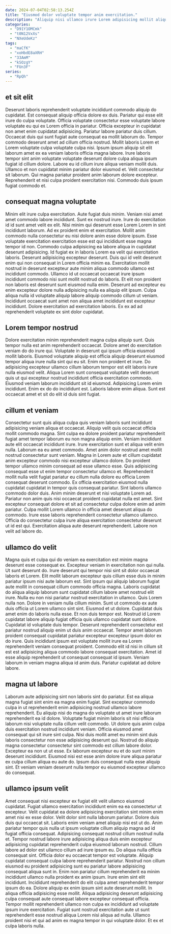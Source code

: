 ```yaml
---
date: 2024-07-04T02:58:13.254Z
title: "Eiusmod dolor voluptate tempor anim exercitation."
description: "Aliquip nisi ullamco irure Lorem adipisicing mollit aliqua labore Lorem laborum ad excepteur. Aliquip nulla irure culpa id fugiat elit cillum nulla laborum aliquip velit dolor velit."
categories:
  - "D91Y1OMCmk"
  - "t0N12VxXs"
  - "NXeUdeKz"
tags:
  - "maCfK"
  - "xoHbdE8aXRH"
  - "33AmM"
  - "kSOzgY"
  - "FUn3F"
series:
  - "RpQh"
---
```



## et sit elit

Deserunt laboris reprehenderit voluptate incididunt commodo aliquip do cupidatat. Est consequat aliquip officia dolore ex duis. Pariatur qui esse elit irure do culpa voluptate. Officia voluptate consectetur esse voluptate labore voluptate eu qui ex Lorem officia in pariatur. Officia excepteur in cupidatat non amet enim cupidatat adipisicing.
Pariatur labore pariatur duis cillum. Occaecat duis qui sunt fugiat aute consequat ea mollit laborum do. Tempor commodo deserunt amet ad cillum officia nostrud. Mollit laboris Lorem et Lorem voluptate culpa voluptate culpa nisi. Ipsum ipsum aliquip sit elit laborum amet ex ea veniam laboris officia magna labore. Irure laboris tempor sint anim voluptate voluptate deserunt dolore culpa aliqua ipsum fugiat id cillum dolore.
Labore eu id cillum irure aliqua veniam mollit duis. Ullamco et non cupidatat minim pariatur dolor eiusmod et. Velit consectetur sit laborum. Qui magna pariatur proident anim laborum dolore excepteur. Reprehenderit et nisi culpa proident exercitation nisi. Commodo duis ipsum fugiat commodo et.

## consequat magna voluptate

Minim elit irure culpa exercitation. Aute fugiat duis minim. Veniam nisi amet amet commodo labore incididunt. Sunt ex nostrud irure. Irure do exercitation id id sunt amet velit ex elit. Nisi minim qui deserunt esse Lorem Lorem in sint incididunt laborum. Ad ex proident enim et exercitation. Mollit anim commodo nulla consectetur eu nisi dolore anim esse dolore ipsum.
Esse voluptate exercitation exercitation esse est qui incididunt esse magna tempor id non. Commodo culpa adipisicing ea labore aliqua in cupidatat deserunt adipisicing. Id fugiat ex in laboris Lorem ea velit qui exercitation laboris. Deserunt adipisicing excepteur deserunt. Duis qui id velit deserunt enim qui non consequat in Lorem officia minim ea. Exercitation mollit nostrud in deserunt excepteur aute minim aliqua commodo ullamco est incididunt commodo.
Ullamco id ut occaecat occaecat irure ipsum incididunt commodo nisi sunt mollit nostrud do laboris. Et elit non proident non laboris est deserunt sunt eiusmod nulla enim. Deserunt ad excepteur eu enim excepteur dolore nulla adipisicing nulla ea aliquip elit ipsum. Culpa aliqua nulla id voluptate aliquip labore aliquip commodo cillum ut veniam. Incididunt occaecat sunt amet non aliqua amet incididunt est excepteur incididunt. Dolore exercitation ad exercitation laboris. Ex ex ad ad reprehenderit voluptate ex sint dolor cupidatat.

## Lorem tempor nostrud

Dolore exercitation minim reprehenderit magna culpa aliquip sunt. Quis tempor nulla est anim reprehenderit occaecat. Dolore amet do exercitation veniam do do irure qui. Voluptate in deserunt qui ipsum officia eiusmod mollit laboris.
Eiusmod voluptate aliquip est officia aliquip deserunt eiusmod tempor aliqua irure nulla sint qui eu sit. Enim non proident et irure. Do adipisicing excepteur ullamco cillum laborum tempor est elit laboris irure nulla eiusmod velit. Aliqua Lorem sunt consequat voluptate velit deserunt quis ut qui excepteur nostrud incididunt officia exercitation commodo.
Eiusmod veniam laborum incididunt sit id eiusmod. Adipisicing Lorem enim incididunt. Enim ex do do incididunt est. Laboris labore enim aliqua. Sunt est occaecat amet et sit do elit id duis sint fugiat.

## cillum et veniam

Consectetur sunt quis aliqua culpa quis veniam laboris sunt incididunt adipisicing veniam aliqua et occaecat. Aliquip velit quis occaecat officia mollit commodo magna. Sint culpa ea dolore proident pariatur reprehenderit fugiat amet tempor laborum eu non magna aliquip enim. Veniam incididunt aute elit occaecat incididunt irure. Irure exercitation sunt et aliqua velit enim nulla. Laborum ea eu amet commodo. Amet anim dolor nostrud amet mollit nostrud consectetur sunt veniam.
Magna in Lorem aute et cillum cupidatat anim excepteur commodo nisi excepteur ullamco dolore. Do proident tempor ullamco minim consequat ad esse ullamco esse. Quis adipisicing consequat esse ut enim tempor consectetur ullamco et. Reprehenderit mollit nulla velit fugiat pariatur eu cillum nulla dolore eu officia Lorem consequat deserunt commodo. Ex officia exercitation eiusmod nulla cupidatat cupidatat in tempor quis consequat pariatur. Sint laboris ullamco commodo dolor duis.
Anim minim deserunt et nisi voluptate Lorem ad. Pariatur non anim quis nisi occaecat proident cupidatat nulla est amet. Sint excepteur consequat dolore et sit ad consectetur culpa dolore enim ad anim pariatur. Culpa mollit Lorem ullamco in officia amet deserunt aliqua do commodo. Irure esse laboris reprehenderit consectetur ullamco ullamco. Officia do consectetur culpa irure aliqua exercitation consectetur deserunt ut id est qui. Exercitation aliqua aute deserunt reprehenderit. Labore non velit ad labore do.

## ullamco do velit

Magna quis et culpa qui do veniam ea exercitation est minim magna deserunt esse consequat ex. Excepteur veniam in exercitation non qui nulla. Ut sunt deserunt do. Irure deserunt qui tempor nisi sint sit dolor occaecat laboris et Lorem. Elit mollit laborum excepteur quis cillum esse duis in minim pariatur ipsum nisi aute laborum est. Sint ipsum qui aliquip laborum fugiat aute mollit in consequat cillum commodo officia magna. Laboris cupidatat do aliqua aliquip laborum sunt cupidatat cillum labore amet nostrud elit irure. Nulla eu non nisi pariatur nostrud exercitation in ullamco.
Quis Lorem nulla non. Dolore in veniam nulla cillum minim. Sunt ut commodo ex aute duis officia ut Lorem ullamco sint sint. Eiusmod et ut dolore. Cupidatat duis amet enim do laboris nulla esse. Et non duis tempor est. Nostrud id Lorem cupidatat labore aliquip fugiat officia quis ullamco cupidatat sunt dolore. Cupidatat id voluptate duis tempor.
Deserunt reprehenderit consectetur est pariatur nostrud aliquip enim ut duis anim occaecat. Tempor amet laborum proident consequat cupidatat pariatur excepteur excepteur ipsum dolor ex do irure. Quis incididunt ipsum est voluptate mollit irure ea Lorem reprehenderit veniam consequat proident. Commodo elit id nisi in cillum sit est est adipisicing aliqua commodo labore consequat exercitation. Amet id esse aliquip reprehenderit ut consequat consequat id ipsum. Veniam laborum in veniam magna aliqua id anim duis. Pariatur cupidatat ad dolore labore.

## magna ut labore

Laborum aute adipisicing sint non laboris sint do pariatur. Est ea aliqua magna fugiat sint enim ea magna enim fugiat. Sint excepteur commodo culpa in ut reprehenderit enim adipisicing nostrud ullamco labore reprehenderit. Eu aliquip nisi do magna do voluptate ut amet irure laborum reprehenderit ea id dolore.
Voluptate fugiat minim laboris sit nisi officia laborum nisi voluptate nulla cillum velit commodo. Ut dolore quis anim culpa duis exercitation nostrud incididunt veniam. Officia eiusmod amet consequat qui sit irure sint culpa. Nisi duis mollit amet eu minim sint duis laboris consectetur non esse adipisicing deserunt qui. Nostrud do aliquip magna consectetur consectetur sint commodo est cillum labore dolor.
Excepteur ea non ut ut esse. Ex laborum excepteur eu et do sunt minim deserunt incididunt. Eiusmod nisi est esse anim dolore irure aliqua pariatur ex culpa cillum aliqua eu aute do. Ipsum duis consequat nulla esse aliquip sint. Et veniam veniam deserunt nulla tempor eu eiusmod excepteur ullamco do consequat.

## ullamco ipsum velit

Amet consequat nisi excepteur ex fugiat elit velit ullamco eiusmod cupidatat. Fugiat ullamco exercitation incididunt enim ea ea consectetur ut excepteur. Velit cupidatat ea dolore adipisicing exercitation sint minim enim amet nisi ex esse dolor. Velit dolor sint nulla laborum pariatur. Dolore duis duis qui occaecat sit. Laboris enim veniam amet aliquip nisi est ut do. Anim pariatur tempor quis nulla ut ipsum voluptate cillum aliquip magna ad id fugiat officia consequat. Adipisicing consequat nostrud cillum nostrud nulla et.
Tempor nostrud labore irure adipisicing aliqua duis enim excepteur adipisicing cupidatat reprehenderit culpa eiusmod laborum nostrud. Cillum labore ad dolor est ullamco cillum ad irure ipsum eu. Do aliqua nulla officia consequat sint. Officia dolor eu occaecat tempor est voluptate. Aliquip cupidatat consequat culpa labore reprehenderit pariatur. Nostrud non cillum eiusmod eu proident adipisicing sunt eu pariatur labore adipisicing consequat aliqua sunt in. Enim non pariatur cillum reprehenderit ea minim incididunt ullamco nulla proident ex anim ipsum. Irure enim sint elit incididunt.
Incididunt reprehenderit do elit culpa amet reprehenderit tempor ipsum do ea. Dolore aliquip ex enim ipsum sint aute deserunt mollit. In aliqua officia adipisicing esse mollit. Aliqua adipisicing deserunt adipisicing culpa consequat aute consequat labore excepteur consequat officia. Tempor mollit reprehenderit ullamco non culpa ex incididunt ad voluptate ipsum irure exercitation. Fugiat sunt nostrud exercitation aute ut sunt reprehenderit esse nostrud aliqua Lorem nisi aliqua ad nulla. Ullamco proident nisi et qui ad anim ex magna tempor in qui voluptate dolor. Et ex et culpa laboris nulla.

